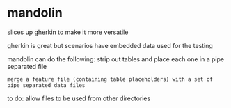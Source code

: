 mandolin
=========

slices up gherkin to make it more versatile

gherkin is great but scenarios have embedded data used for the testing

mandolin can do the following:
    strip out tables and place each one in a pipe separated file
    
    merge a feature file (containing table placeholders) with a set of pipe separated data files

to do:
allow files to be used from other directories

